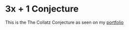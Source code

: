 # 3x + 1 Conjecture

This is the The Collatz Conjecture as seen on my [portfolio](http://dev-ross.com/js/numbers)
